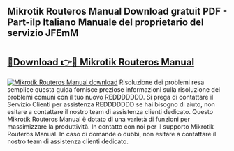 ## Mikrotik Routeros Manual Download gratuit PDF - Part-iIp Italiano Manuale del proprietario del servizio JFEmM

# <h2><a href="http://df9zohu.blite.top/?on=Mikrotik+Routeros+Manual">🔗Download 👉🔴 Mikrotik Routeros Manual</a></h2>

[![Mikrotik Routeros Manual download](https://i.imgur.com/lujVjoI.png)](http://df9zohu.blite.top/?on=Mikrotik+Routeros+Manual)
Risoluzione dei problemi resa semplice questa guida fornisce preziose informazioni sulla risoluzione dei problemi comuni con il tuo nuovo REDDDDDDD. Si prega di contattare il Servizio Clienti per assistenza REDDDDDDD se hai bisogno di aiuto, non esitare a contattare il nostro team di assistenza clienti dedicato. Questo Mikrotik Routeros Manual è dotato di una varietà di funzioni per massimizzare la produttività. In contatto con noi per il supporto Mikrotik Routeros Manual. In caso di domande o dubbi, non esitare a contattare il nostro team di assistenza clienti dedicato.
